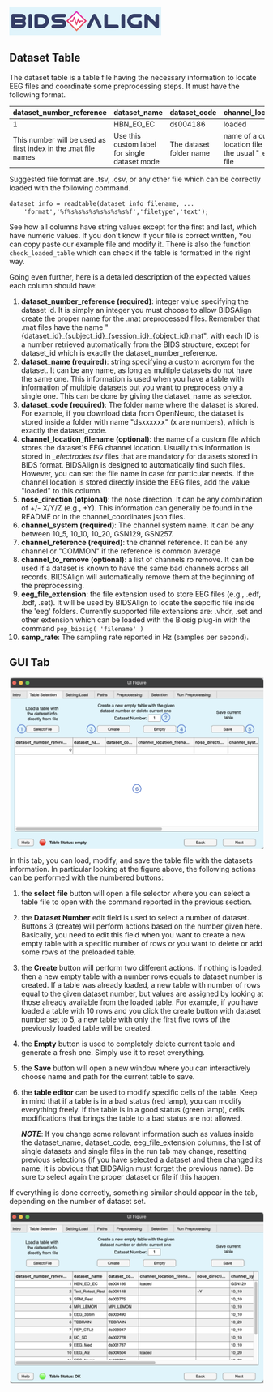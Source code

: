 <img src="logo4gui.png"
    alt="Picture"
    width="300"
/>


## Dataset Table

The dataset table is a table file having the necessary information to locate EEG files and coordinate some preprocessing steps. It must have the following format.

| dataset_number_reference | dataset_name     | dataset_code | channel_location_filename | nose_direction | channel_system | channel_reference | channel_to_remove | eeg_file_extension | samp_rate |
|-------|-------|-------|-------|-------|-------|-------|-------|-------|-------|
| 1 | HBN_EO_EC | ds004186 | loaded | +Y | GSN129 | CZ |  Fp1, Fpz | .set | 500 | 
| This number will be used as first index in the .mat file names | Use this custom label for single dataset mode | The dataset folder name | name of a custom channel location file different from the usual "_electrode.tsv" file | noise direction (+/- X/Y/Z) | 10_5/10/20 or GSN129/257 | Channel reference name | List of channels to directly remove from all the dataset's files | EEG file extension (don't forget the ".") | Sampling rate in \[Hz\] |

Suggested file format are .tsv, .csv, or any other file which can be correctly loaded with the following command. 

```
dataset_info = readtable(dataset_info_filename, ...
    'format','%f%s%s%s%s%s%s%s%s%f','filetype','text');
```

See how all columns have string values except for the first and last, which have numeric values. If you don't know if your file is correct written, You can copy paste our example file and modify it. There is also the function `check_loaded_table` which can check if the table is formatted in the right way.

Going even further, here is a detailed description of the expected values each column should have:

1. **dataset_number_reference (required)**: integer value specifying the dataset id. It is simply an integer you must choose to allow BIDSAlign create the proper name for the .mat preprocessed files. Remember that .mat files have the name "\{dataset_id\}\_\{subject_id\}\_\{session_id\}\_\{object_id\}.mat", with each ID is a number retrieved automatically from the BIDS structure, except for dataset_id which is exactly the dataset_number_reference.
2. **dataset_name (required)**: string specifying a custom acronym for the dataset. It can be any name, as long as multiple datasets do not have the same one. This information is used when you have a table with information of multiple datasets but you want to preprocess only a single one. This can be done by giving the dataset_name as selector.
3. **dataset_code (required)**: The folder name where the dataset is stored. For example, if you download data from OpenNeuro, the dataset is stored inside a folder with name "dsxxxxxx" (x are numbers), which is exactly the dataset_code. 
4. **channel_location_filename (optional)**: the name of a custom file which stores the dataset's EEG channel location. Usually this information is stored in *_electrodes.tsv* files that are mandatory for datasets stored in BIDS format. BIDSAlign is designed to automatically find such files. However, you can set the file name in case for particular needs. If the channel location is stored directly inside the EEG files, add the value "loaded" to this column. 
5. **nose_direction (otpional)**: the nose direction. It can be any combination of +/- X/Y/Z (e.g., +Y). This information can generally be found in the README or in the channel_coordinates json files. 
6. **channel_system (required)**: The channel system name. It can be any between 10_5, 10_10, 10_20, GSN129, GSN257.
7. **channel_reference (required)**: the channel reference. It can be any channel or "COMMON" if the reference is common average 
8. **channel_to_remove (optional)**: a list of channels ro remove. It can be used if a dataset is known to have the same bad channels across all records. BIDSAlign will automatically remove them at the beginning of the preprocessing.
9. **eeg_file_extension**: the file extension used to store EEG files (e.g., .edf, .bdf, .set). It will be used by BIDSAlign to locate the sepcific file inside the 'eeg' folders. Currently supported file extensions are: .vhdr, .set and other extension which can be loaded with the Biosig plug-in with the command `pop_biosig( 'filename' )` 
10. **samp_rate**: The sampling rate reported in Hz (samples per second).

## GUI Tab

<img src="TableTabEmpty.png"
    alt="Picture"
    width="500"
    style="display: block; margin: 0 auto" 
/>

In this tab, you can load, modify, and save the table file with the datasets information. In particular looking at the figure above, the following actions can be performed with the numbered buttons:

1. the **select file** button will open a file selector where you can select a table file to open with the command reported in the previous section.
2. the **Dataset Number** edit field is used to select a number of dataset. Buttons 3 (create) will perform actions based on the number given here. Basically, you need to edit this field when you want to create a new empty table with a specific number of rows or you want to delete or add some rows of the preloaded table.
3. the **Create** button will perform two different actions. If nothing is loaded, then a new empty table with a number rows equals to dataset number is created. If a table was already loaded, a new table with number of rows equal to the given dataset number, but values are assigned by looking at those already available from the loaded table. For example, if you have loaded a table with 10 rows and you click the create button with dataset number set to 5, a new table with only the first five rows of the previously loaded table will be created.
4. the **Empty** button is used to completely delete current table and generate a fresh one. Simply use it to reset everything.
5. the **Save** button will open a new window where you can interactively choose name and path for the current table to save.
6. the **table editor** can be used to modify specific cells of the table. Keep in mind that if a table is in a bad status (red lamp), you can modify everything freely. If the table is in a good status (green lamp), cells modifications that brings the table to a bad status are not allowed.

    **_NOTE_**: If you change some relevant information such as values inside the dataset_name, dataset_code, eeg_file_extension columns, the list of single datasets and single files in the run tab may change, resetting previous selections (if you have selected a dataset and then changed its name, it is obvious that BIDSAlign must forget the previous name). Be sure to select again the proper dataset or file if this happen.

If everything is done correctly, something similar should appear in the tab, depending on the number of dataset set.

<img src="TableTabFull.png"
    alt="Picture"
    width="500"
    style="display: block; margin: 0 auto" 
/>



